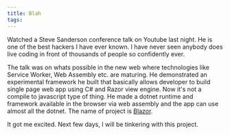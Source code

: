 ```yaml
---
title: Blah
tags:
---
```


Watched a Steve Sanderson conference talk on Youtube last night. He is one of the best hackers I have ever known. I have never seen anybody does live coding in front of thousands of people so confidently ever.

The talk was on whats possible in the new web where technologies like Service Worker, Web Assembly etc. are maturing. He demonstrated an experimental framework he built that basically allows developer to build single page web app using  C# and Razor view engine. Now it's not a compile to javascript type of thing. He made a dotnet runtime and framework available in the browser via web assembly and the app can use almost all the dotnet. The name of project is [Blazor](https://github.com/aspnet/Blazor).

It got me excited. Next few days, I will be tinkering with this project.

